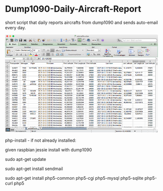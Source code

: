 # Dump1090-Daily-Aircraft-Report

short script that daily reports aircrafts from dump1090 and sends auto-email every day.

![Alt text](screen.png?raw=true "Sample Report")

php-install - if not already installed:    

given raspbian jessie install with dump1090

sudo apt-get update

sudo apt-get install sendmail

sudo apt-get install php5-common php5-cgi php5-mysql php5-sqlite php5-curl php5
